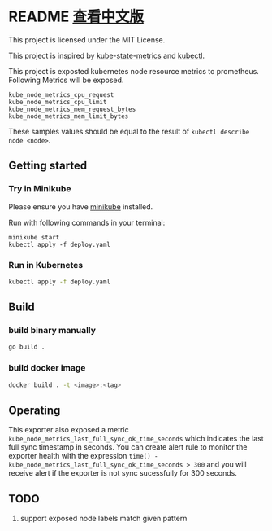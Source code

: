 # README [查看中文版](README-zh.md)

This project is licensed under the MIT License.

This project is inspired by [kube-state-metrics](https://github.com/kubernetes/kube-state-metrics) and [kubectl](https://github.com/kubernetes/kubectl).

This project is exposted kubernetes node resource metrics to prometheus. Following Metrics will be exposed.
```
kube_node_metrics_cpu_request
kube_node_metrics_cpu_limit
kube_node_metrics_mem_request_bytes
kube_node_metrics_mem_limit_bytes
```

These samples values should be equal to the result of `kubectl describe node <node>`.

## Getting started

### Try in Minikube
Please ensure you have [minikube](https://github.com/kubernetes/minikube) installed.

Run with following commands in your terminal:
```
minikube start
kubectl apply -f deploy.yaml
```

### Run in Kubernetes
```bash
kubectl apply -f deploy.yaml
```

## Build
### build binary manually
```bash
go build .
```

### build docker image
```bash
docker build . -t <image>:<tag>
```

## Operating
This exporter also exposed a metric `kube_node_metrics_last_full_sync_ok_time_seconds` which indicates the last full sync timestamp in seconds. You can create alert rule to monitor the exporter health with the expression `time() - kube_node_metrics_last_full_sync_ok_time_seconds > 300` and you will receive alert if the exporter is not sync sucessfully for 300 seconds.


## TODO
1. support exposed node labels match given pattern
